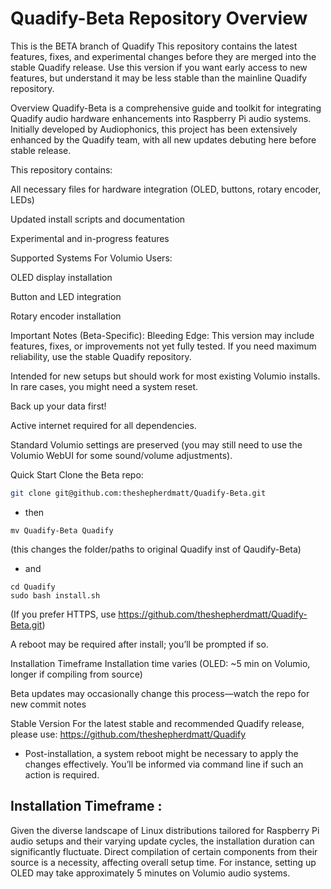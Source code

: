 # Quadify-Beta Repository Overview
This is the BETA branch of Quadify
This repository contains the latest features, fixes, and experimental changes before they are merged into the stable Quadify release.
Use this version if you want early access to new features, but understand it may be less stable than the mainline Quadify repository.

Overview
Quadify-Beta is a comprehensive guide and toolkit for integrating Quadify audio hardware enhancements into Raspberry Pi audio systems. Initially developed by Audiophonics, this project has been extensively enhanced by the Quadify team, with all new updates debuting here before stable release.

This repository contains:

All necessary files for hardware integration (OLED, buttons, rotary encoder, LEDs)

Updated install scripts and documentation

Experimental and in-progress features

Supported Systems
For Volumio Users:

OLED display installation

Button and LED integration

Rotary encoder installation

Important Notes (Beta-Specific):
Bleeding Edge:
This version may include features, fixes, or improvements not yet fully tested.
If you need maximum reliability, use the stable Quadify repository.

Intended for new setups but should work for most existing Volumio installs. In rare cases, you might need a system reset.

Back up your data first!

Active internet required for all dependencies.

Standard Volumio settings are preserved (you may still need to use the Volumio WebUI for some sound/volume adjustments).

Quick Start
Clone the Beta repo:

```bash
git clone git@github.com:theshepherdmatt/Quadify-Beta.git
```
* then
```
mv Quadify-Beta Quadify 
```
(this changes the folder/paths to original Quadify inst of Qaudify-Beta)
* and
```
cd Quadify
sudo bash install.sh
```

(If you prefer HTTPS, use https://github.com/theshepherdmatt/Quadify-Beta.git)

A reboot may be required after install; you’ll be prompted if so.

Installation Timeframe
Installation time varies (OLED: ~5 min on Volumio, longer if compiling from source)

Beta updates may occasionally change this process—watch the repo for new commit notes

Stable Version
For the latest stable and recommended Quadify release, please use:
https://github.com/theshepherdmatt/Quadify

* Post-installation, a system reboot might be necessary to apply the changes effectively. You’ll be informed via command line if such an action is required.

## Installation Timeframe :
Given the diverse landscape of Linux distributions tailored for Raspberry Pi audio setups and their varying update cycles, the installation duration can significantly fluctuate. Direct compilation of certain components from their source is a necessity, affecting overall setup time. For instance, setting up OLED may take approximately 5 minutes on Volumio audio systems.
